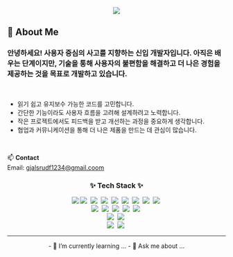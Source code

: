 <div align= "center">
    <img src="https://capsule-render.vercel.app/api?type=waving&color=E4F3FF&height=180&text=Min-kyung's%20Github&animation=&fontColor=716f6f&fontSize=70" />
</div>

## 👋 About Me

<h3>
안녕하세요! 사용자 중심의 사고를 지향하는 신입 개발자입니다.  
아직은 배우는 단계이지만, 기술을 통해 사용자의 불편함을 해결하고  더 나은 경험을 제공하는 것을 목표로 개발하고 있습니다.</h3>
</br>

- 읽기 쉽고 유지보수 가능한 코드를 고민합니다.</br>
- 간단한 기능이라도 사용자 흐름을 고려해 설계하려고 노력합니다.</br>
- 작은 프로젝트에서도 피드백을 받고 개선하는 과정을 중요하게 생각합니다.</br>
- 협업과 커뮤니케이션을 통해 더 나은 제품을 만드는 데 관심이 많습니다.</br>
</br>

📫 **Contact**  
Email: gjalsrudf1234@gmail.coom  

    
<h3 align="center">✨ Tech Stack ✨</h3>
<div align="center">
  <img src="https://img.shields.io/badge/HTML5-E34F26?style=for-the-badge&logo=HTML5&logoColor=white">
  <img src="https://img.shields.io/badge/CSS3-1572B6?style=for-the-badge&logo=CSS3&logoColor=white">&nbsp
  <img src="https://img.shields.io/badge/react-20232a.svg?style=for-the-badge&logo=react&logoColor=61DAFB" />&nbsp
  <img src="https://img.shields.io/badge/javascript-F7DF1E.svg?style=for-the-badge&logo=javascript&logoColor=20232a" />&nbsp
  <img src="https://img.shields.io/badge/Spring-6DB33F?style=for-the-badge&logo=Spring&logoColor=white">&nbsp
  <img src="https://img.shields.io/badge/python-3776AB?style=for-the-badge&logo=python&logoColor=white">&nbsp
  <img src="https://img.shields.io/badge/java-007396?style=for-the-badge&logo=OpenJDK&logoColor=white">&nbsp
  <img src="https://img.shields.io/badge/Android-3DDC84?style=for-the-badge&logo=Android&logoColor=white">&nbsp
  <img src="https://img.shields.io/badge/node.js-339933?style=for-the-badge&logo=Node.js&logoColor=white">&nbsp
    <br/>
  <img src="https://img.shields.io/badge/oracle-F80000?style=for-the-badge&logo=oracle&logoColor=white">&nbsp
  <img src="https://img.shields.io/badge/mysql-4479A1?style=for-the-badge&logo=mysql&logoColor=white">&nbsp
  <img src="https://img.shields.io/badge/mariaDB-003545?style=for-the-badge&logo=mariaDB&logoColor=white">&nbsp
  <img src="https://img.shields.io/badge/mongoDB-47A248?style=for-the-badge&logo=MongoDB&logoColor=white">&nbsp
  <img src="https://img.shields.io/badge/firebase-FFCA28?style=for-the-badge&logo=firebase&logoColor=white">&nbsp
    <br/>
 <img src="https://img.shields.io/badge/linux-FCC624?style=for-the-badge&logo=linux&logoColor=black">&nbsp
 <img src="https://img.shields.io/badge/apache tomcat-F8DC75?style=for-the-badge&logo=apachetomcat&logoColor=white">&nbsp
     <br/>
 <img src="https://img.shields.io/badge/github-181717?style=for-the-badge&logo=github&logoColor=white">&nbsp
<img src="https://img.shields.io/badge/git-F05032?style=for-the-badge&logo=git&logoColor=white">&nbsp
 
    
<hr/>
</div>
<div align="center">
- 🌱 I’m currently learning ...
- 💬 Ask me about ...
</div>

